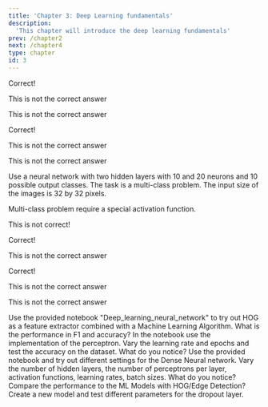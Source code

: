 ```yaml
---
title: 'Chapter 3: Deep Learning fundamentals'
description:
  'This chapter will introduce the deep learning fundamentals'
prev: /chapter2
next: /chapter4
type: chapter
id: 3
---
```


<exercise id="17" title="What is a neural network" type="slides">

<slides source="chapter3_01_neural_networks">
</slides>

</exercise>

<exercise id="18" title="Questions about neural networks">
<choice id=1>

<opt text="Were inspired by the human brain" correct="true">

Correct!

</opt>

<opt text="During the AI Winter most AI techniques were developed">

This is not the correct answer

</opt>

<opt text="Neural networks are highly linear functions">

This is not the correct answer

</opt>
</choice>

<choice id=2>
<opt text="Gradient descent is used to minimize the loss function" correct="true">

Correct!

</opt>

<opt text="Backpropagation is used for prediction">

This is not the correct answer

</opt>

<opt text="Feed-forward is used for updating the weights in the network">

This is not the correct answer

</opt>
</choice>

</exercise>

<exercise id="19" title="Hands on - coding a neural network">

 Use a neural network with two hidden layers with 10 and 20 neurons and 10 possible output classes. The task is a multi-class problem. The input size of the images is 32 by 32 pixels.

<codeblock id="03_01">

Multi-class problem require a special activation function.

</codeblock>


</exercise>

<exercise id="20" title="Dropout" type="slides">

<slides source="chapter3_02_dropout">
</slides>

</exercise>

<exercise id="21" title="Questions about dropout">
<choice id=1>

<opt text="Dropout increases the variance of the model" >

This is not correct!

</opt>

<opt text="Dropout can decrease the risk of overfitting" correct="true">

Correct!

</opt>

<opt text="Dropout increase the risk of overfitting">

This is not the correct answer

</opt>
</choice>

<choice id=2>
<opt text="With dropout different versions of the network are trained" correct="true">

Correct!

</opt>

<opt text="Dropout deletes completley neurons from the network">

This is not the correct answer

</opt>

<opt text="Dropout deletes layers from the network">

This is not the correct answer

</opt>
</choice>

</exercise>


<exercise id="22" title="Play with the code I">
	Use the provided notebook "Deep_learning_neural_network" to try out HOG as a feature extractor combined with a Machine Learning Algorithm. What is the performance in F1 and accuracy?
</exercise>

<exercise id = "23" title="Play with the code II">
	In the notebook use the implementation of the perceptron. Vary the learning rate and epochs and test the accuracy on the dataset. What do you notice?
</exercise>

<exercise id="24" title="Play with the code III">
	Use the provided notebook and try out different settings for the Dense Neural network. Vary the number of hidden layers, the number of perceptrons per layer, activation functions, learning rates, batch sizes. What do you notice? Compare the performance to the ML Models with HOG/Edge Detection?
</exercise>

<exercise id="25" title="Play with the code IV">
	Create a new model and test different parameters for the dropout layer.
</exercise>
